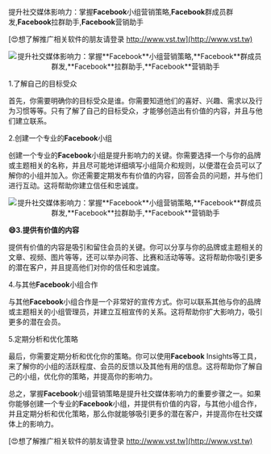 提升社交媒体影响力：掌握**Facebook**小组营销策略,**Facebook**群成员群发,**Facebook**拉群助手,**Facebook**营销助手

[😍想了解推广相关软件的朋友请登录 http://www.vst.tw](http://www.vst.tw)

 <center><img src="https://vst.tw/MP4/tuiguang/png/6.png" alt="提升社交媒体影响力：掌握**Facebook**小组营销策略,**Facebook**群成员群发,**Facebook**拉群助手,**Facebook**营销助手"></center>

1.了解自己的目标受众

首先，你需要明确你的目标受众是谁。你需要知道他们的喜好、兴趣、需求以及行为习惯等等。只有了解了自己的目标受众，才能够创造出有价值的内容，并且与他们建立联系。

2.创建一个专业的**Facebook**小组

创建一个专业的**Facebook**小组是提升影响力的关键。你需要选择一个与你的品牌或主题相关的名称，并且尽可能地详细填写小组简介和规则，以便潜在会员可以了解你的小组并加入。你还需要定期发布有价值的内容，回答会员的问题，并与他们进行互动。这将帮助你建立信任和忠诚度。

 <center><img src="https://vst.tw/MP4/tuiguang/png/1.png" alt="提升社交媒体影响力：掌握**Facebook**小组营销策略,**Facebook**群成员群发,**Facebook**拉群助手,**Facebook**营销助手"></center>

**😄3.提供有价值的内容**

提供有价值的内容是吸引和留住会员的关键。你可以分享与你的品牌或主题相关的文章、视频、图片等等，还可以举办问答、比赛和活动等等。这将帮助你吸引更多的潜在客户，并且提高他们对你的信任和忠诚度。

4.与其他**Facebook**小组合作

与其他**Facebook**小组合作是一个非常好的宣传方式。你可以联系其他与你的品牌或主题相关的小组管理员，并建立互相宣传的关系。这将帮助你扩大影响力，吸引更多的潜在会员。

5.定期分析和优化策略

最后，你需要定期分析和优化你的策略。你可以使用**Facebook** Insights等工具，来了解你的小组的活跃程度、会员的反馈以及其他有用的信息。这将帮助你了解自己的小组，优化你的策略，并提高你的影响力。

总之，掌握**Facebook**小组营销策略是提升社交媒体影响力的重要步骤之一。如果你能够创建一个专业的**Facebook**小组，并提供有价值的内容，与其他小组合作，并且定期分析和优化策略，那么你就能够吸引更多的潜在客户，并提高你在社交媒体上的影响力。

[😍想了解推广相关软件的朋友请登录 http://www.vst.tw](http://www.vst.tw)



